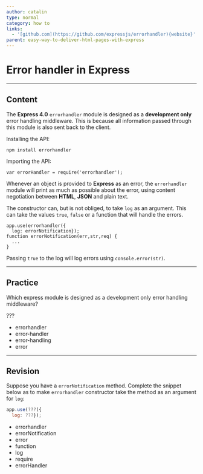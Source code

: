 ```yaml
---
author: catalin
type: normal
category: how to
links:
  - '[github.com](https://github.com/expressjs/errorhandler){website}'
parent: easy-way-to-deliver-html-pages-with-express
---
```


# Error handler in **Express**


---

## Content

The **Express 4.0** `errorhandler` module is designed as a **development only** error handling middleware. This is because all information passed through this module is also sent back to the client.

Installing the API:

```plain-text
npm install errorhandler
```

Importing the API:

```plain-text
var errorHandler = require('errorhandler');
```

Whenever an object is provided to **Express** as an error, the `errorhandler` module will print as much as possible about the error, using content negotiation between **HTML**, **JSON** and plain text.

The constructor can, but is not obliged, to take `log` as an argument. This can take the values `true`, `false` or a function that will handle the errors.

```plain-text
app.use(errorhandler({
  log: errorNotification});
function errorNotification(err,str,req) {
  ...
}
```

Passing `true` to the log will log errors using `console.error(str)`.


---

## Practice

Which express module is designed as a development only error handling middleware?

???

- errorhandler
- error-handler
- error-handling
- error


---

## Revision

Suppose you have a `errorNotification` method. Complete the snippet below as to make `errorhandler` constructor take the method as an argument for `log`:

```javascript
app.use(???({
  log: ???});
```

- errorhandler
- errorNotification
- error
- function
- log
- require
- errorHandler
 
